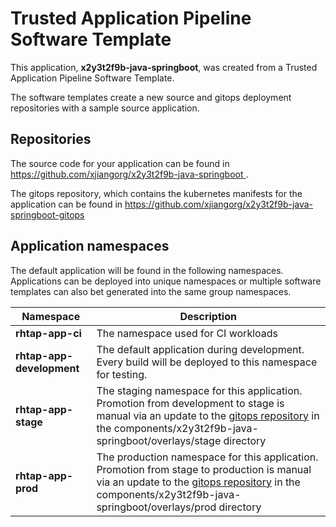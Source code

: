 # Trusted Application Pipeline Software Template

This application, **x2y3t2f9b-java-springboot**, was created from a Trusted Application Pipeline Software Template.

The software templates create a new source and gitops deployment repositories with a sample source application. 

## Repositories

The source code for your application can be found in [https://github.com/xjiangorg/x2y3t2f9b-java-springboot ](https://github.com/xjiangorg/x2y3t2f9b-java-springboot ).
 
The gitops repository, which contains the kubernetes manifests for the application can be found in 
[https://github.com/xjiangorg/x2y3t2f9b-java-springboot-gitops ](https://github.com/xjiangorg/x2y3t2f9b-java-springboot-gitops ) 

## Application namespaces 

The default application will be found in the following namespaces. Applications can be deployed into unique namespaces or multiple software templates can also bet generated into the same group namespaces.  

|  Namespace   |  Description   |  
| -------- | -------- |
| **rhtap-app-ci** | The namespace used for CI workloads |
| **rhtap-app-development** | The default application during development. Every build will be deployed to this namespace for testing. |
| **rhtap-app-stage** | The staging namespace for this application. Promotion from development to stage is manual via an update to the [gitops repository](https://github.com/xjiangorg/x2y3t2f9b-java-springboot-gitops ) in the components/x2y3t2f9b-java-springboot/overlays/stage directory |
| **rhtap-app-prod** | The production namespace for this application. Promotion from stage to production is manual via an update to the [gitops repository](https://github.com/xjiangorg/x2y3t2f9b-java-springboot-gitops ) in the components/x2y3t2f9b-java-springboot/overlays/prod directory |